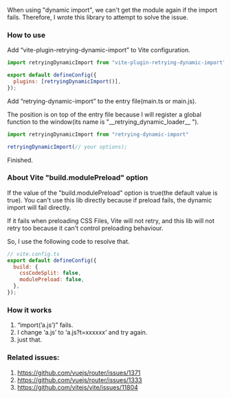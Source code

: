When using "dynamic import", we can't get the module again if the import fails. Therefore, I wrote this library to attempt to solve the issue.

### How to use

Add “vite-plugin-retrying-dynamic-import” to Vite configuration.

```js
import retryingDynamicImport from "vite-plugin-retrying-dynamic-import";

export default defineConfig({
  plugins: [retryingDynamicImport()],
});
```

Add “retrying-dynamic-import” to the entry file(main.ts or main.js).

The position is on top of the entry file because I will register a global function to the window(its name is "\_\_retrying_dynamic_loader\_\_ ").

```js
import retryingDynamicImport from "retrying-dynamic-import"

retryingDynamicImport(// your options);
```

Finished.

### About Vite "build.modulePreload" option

If the value of the "build.modulePreload" option is true(the default value is true). You can't use this lib directly because if preload fails, the dynamic import will fail directly.

If it fails when preloading CSS Files, Vite will not retry, and this lib will not retry too because it can't control preloading behaviour.

So, I use the following code to resolve that.

```js
// vite.config.ts
export default defineConfig({
  build: {
    cssCodeSplit: false,
    modulePreload: false,
  },
});
```

### How it works

1. “import(’a.js’)” fails.
2. I change ‘a.js’ to ‘a.js?t=xxxxxx’ and try again.
3. just that.

### Related issues:

1. https://github.com/vuejs/router/issues/1371
2. https://github.com/vuejs/router/issues/1333
3. https://github.com/vitejs/vite/issues/11804
